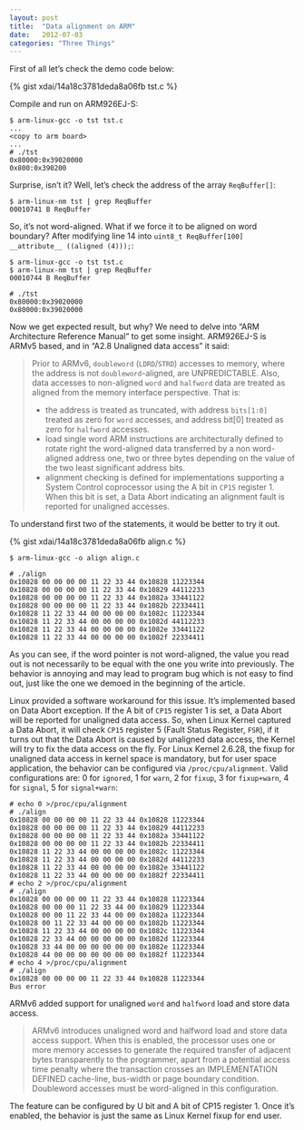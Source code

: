 ```yaml
---
layout: post
title:  "Data alignment on ARM"
date:   2012-07-03
categories: "Three Things"
---
```

First of all let’s check the demo code below:

{% gist xdai/14a18c3781deda8a06fb tst.c %}

Compile and run on ARM926EJ-S:

~~~
$ arm-linux-gcc -o tst tst.c
...
<copy to arm board>
...
# ./tst
0x80000:0x39020000
0x800:0x390200
~~~

Surprise, isn’t it? Well, let’s check the address of the array
`ReqBuffer[]`:

~~~
$ arm-linux-nm tst | grep ReqBuffer
00010741 B ReqBuffer
~~~

So, it’s not word-aligned. What if we force it to be aligned on word
boundary? After modifying line 14 into `uint8_t ReqBuffer[100]
__attribute__ ((aligned (4)));`:

~~~
$ arm-linux-gcc -o tst tst.c
$ arm-linux-nm tst | grep ReqBuffer
00010744 B ReqBuffer

# ./tst
0x80000:0x39020000
0x80000:0x39020000
~~~

Now we get expected result, but why? We need to delve into “ARM
Architecture Reference Manual” to get some insight. ARM926EJ-S is
ARMv5 based, and in “A2.8 Unaligned data access” it said:

> Prior to ARMv6, `doubleword` (`LDRD`/`STRD`) accesses to memory,
> where the address is not `doubleword`-aligned, are
> UNPREDICTABLE. Also, data accesses to non-aligned `word` and
> `halfword` data are treated as aligned from the memory interface
> perspective. That is:
>
> * the address is treated as truncated, with address `bits[1:0]`
>   treated as zero for `word` accesses, and address bit[0] treated as
>   zero for `halfword` accesses.
> * load single word ARM instructions are architecturally defined to
>   rotate right the word-aligned data transferred by a non
>   word-aligned address one, two or three bytes depending on the
>   value of the two least significant address bits.
> * alignment checking is defined for implementations supporting a
>   System Control coprocessor using the A bit in `CP15`
>   register 1. When this bit is set, a Data Abort indicating an
>   alignment fault is reported for unaligned accesses.

To understand first two of the statements, it would be better to try
it out.

{% gist xdai/14a18c3781deda8a06fb align.c %}

~~~
$ arm-linux-gcc -o align align.c

# ./align
0x10828 00 00 00 00 11 22 33 44 0x10828 11223344
0x10828 00 00 00 00 11 22 33 44 0x10829 44112233
0x10828 00 00 00 00 11 22 33 44 0x1082a 33441122
0x10828 00 00 00 00 11 22 33 44 0x1082b 22334411
0x10828 11 22 33 44 00 00 00 00 0x1082c 11223344
0x10828 11 22 33 44 00 00 00 00 0x1082d 44112233
0x10828 11 22 33 44 00 00 00 00 0x1082e 33441122
0x10828 11 22 33 44 00 00 00 00 0x1082f 22334411
~~~

As you can see, if the word pointer is not word-aligned, the value you
read out is not necessarily to be equal with the one you write into
previously. The behavior is annoying and may lead to program bug which
is not easy to find out, just like the one we demoed in the beginning
of the article.

Linux provided a software workaround for this issue. It’s implemented
based on Data Abort exception. If the A bit of `CP15` register 1 is
set, a Data Abort will be reported for unaligned data access. So, when
Linux Kernel captured a Data Abort, it will check `CP15` register 5
(Fault Status Register, `FSR`), if it turns out that the Data Abort is
caused by unaligned data access, the Kernel will try to fix the data
access on the fly. For Linux Kernel 2.6.28, the fixup for unaligned
data access in kernel space is mandatory, but for user space
application, the behavior can be configured via
`/proc/cpu/alignment`. Valid configurations are: 0 for `ignored`, 1
for `warn`, 2 for `fixup`, 3 for `fixup+warn`, 4 for `signal`, 5 for
`signal+warn`:

~~~
# echo 0 >/proc/cpu/alignment
# ./align
0x10828 00 00 00 00 11 22 33 44 0x10828 11223344
0x10828 00 00 00 00 11 22 33 44 0x10829 44112233
0x10828 00 00 00 00 11 22 33 44 0x1082a 33441122
0x10828 00 00 00 00 11 22 33 44 0x1082b 22334411
0x10828 11 22 33 44 00 00 00 00 0x1082c 11223344
0x10828 11 22 33 44 00 00 00 00 0x1082d 44112233
0x10828 11 22 33 44 00 00 00 00 0x1082e 33441122
0x10828 11 22 33 44 00 00 00 00 0x1082f 22334411
# echo 2 >/proc/cpu/alignment
# ./align
0x10828 00 00 00 00 11 22 33 44 0x10828 11223344
0x10828 00 00 00 11 22 33 44 00 0x10829 11223344
0x10828 00 00 11 22 33 44 00 00 0x1082a 11223344
0x10828 00 11 22 33 44 00 00 00 0x1082b 11223344
0x10828 11 22 33 44 00 00 00 00 0x1082c 11223344
0x10828 22 33 44 00 00 00 00 00 0x1082d 11223344
0x10828 33 44 00 00 00 00 00 00 0x1082e 11223344
0x10828 44 00 00 00 00 00 00 00 0x1082f 11223344
# echo 4 >/proc/cpu/alignment
# ./align
0x10828 00 00 00 00 11 22 33 44 0x10828 11223344
Bus error
~~~

ARMv6 added support for unaligned `word` and `halfword` load and store
data access.

> ARMv6 introduces unaligned word and halfword load and store data
> access support. When this is enabled, the processor uses one or more
> memory accesses to generate the required transfer of adjacent bytes
> transparently to the programmer, apart from a potential access time
> penalty where the transaction crosses an IMPLEMENTATION DEFINED
> cache-line, bus-width or page boundary condition. Doubleword
> accesses must be word-aligned in this configuration.

The feature can be configured by U bit and A bit of CP15
register 1. Once it’s enabled, the behavior is just the same as Linux
Kernel fixup for end user.
